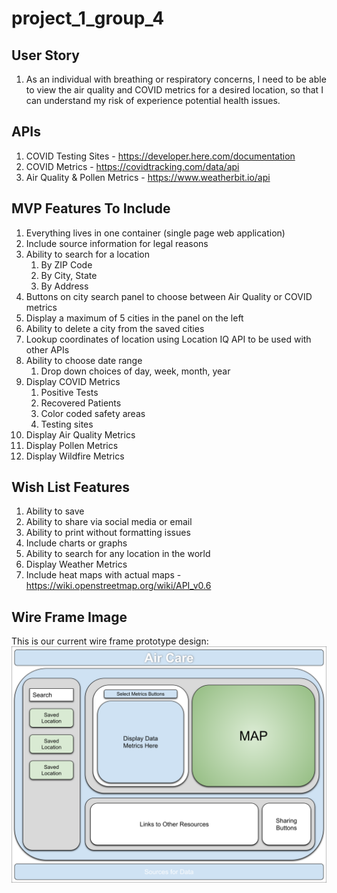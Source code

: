 # project_1_group_4

## User Story

1. As an individual with breathing or respiratory concerns, I need to be able to view the air quality and COVID metrics for a desired location, so that I can understand my risk of experience potential health issues.

## APIs

1. COVID Testing Sites - <https://developer.here.com/documentation>
1. COVID Metrics - <https://covidtracking.com/data/api>
1. Air Quality & Pollen Metrics - <https://www.weatherbit.io/api>

## MVP Features To Include

1. Everything lives in one container (single page web application)
1. Include source information for legal reasons
1. Ability to search for a location
    1. By ZIP Code
    1. By City, State
    1. By Address
1. Buttons on city search panel to choose between Air Quality or COVID metrics
1. Display a maximum of 5 cities in the panel on the left
1. Ability to delete a city from the saved cities
1. Lookup coordinates of location using Location IQ API to be used with other APIs
1. Ability to choose date range
    1. Drop down choices of day, week, month, year
1. Display COVID Metrics
    1. Positive Tests
    1. Recovered Patients
    1. Color coded safety areas
    1. Testing sites
1. Display Air Quality Metrics
1. Display Pollen Metrics
1. Display Wildfire Metrics

## Wish List Features

1. Ability to save
1. Ability to share via social media or email
1. Ability to print without formatting issues
1. Include charts or graphs
1. Ability to search for any location in the world
1. Display Weather Metrics
1. Include heat maps with actual maps - <https://wiki.openstreetmap.org/wiki/API_v0.6>

## Wire Frame Image

This is our current wire frame prototype design:
![Air Care Wire Frame Image](./assets/images/air_care_wire_frame.svg)
